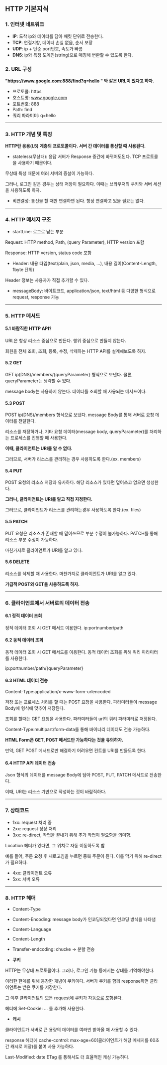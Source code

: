 
## HTTP 기본지식


### 1. 인터넷 네트워크
+ **IP**: 도착 ip와 데이터를 담아 패킷 단위로 전송한다.
+  **TCP**: 연결지향, 데이터 손실 없음, 순서 보장
+  **UDP**: ip + 단순 port번호, 속도가 빠름
+  **DNS**: ip와 특정 도메인(string)으로 매칭해 변환할 수 있도록 한다.

### 2. URL 구성
**"https://www.google.com:888/find?q=hello " 와 같은 URL이 있다고 하자.**
+ 프로토콜: https
+ 호스트명: www.google.com
+ 포트번호: 888
+ Path: find
+ 쿼리 파라미터: q=hello

***

### 3. HTTP 개념 및 특징

**HTTP란 응용(L5) 계층의 프로토콜이다. 서버 간 데이터를 통신할 때 사용된다.**

+ stateless(무상태): 응답 서버가 Response 중간에 바뀌어도된다. TCP 프로토콜을 사용하기 때문이다.

무상태 특성 때문에 여러 서버의 증설이 가능하다.

그러나, 로그인 같은 경우는 상태 저장이 필요하다. 이때는 브라우저의 쿠키와 서버 세션을 사용하도록 하자.

+ 비연결성: 통신을 할 때만 연결하면 된다. 항상 연결하고 있을 필요는 없다.

***

### 4. HTTP 메세지 구조

+ startLine: 로그로 남는 부분
 
Request: HTTP method, Path, (query Parameter), HTTP version 포함

Response: HTTP version, status code 포함

+ Header: 내용 타입(text/plain, json, media, ...), 내용 길이(Content-Length, 1byte 단위)

Header 정보는 사용자가 직접 추가할 수 있다.

+ messageBody: 바이트코드, application/json, text/html 등 다양한 형식으로 request, response 가능

***

### 5. HTTP 메서드

#### 5.1 바람직한 HTTP API?

URL은 항상 리소스 중심으로 만든다. 행위 중심으로 만들지 않는다.

회원을 전체 조회, 조회, 등록, 수정, 삭제하는 HTTP API를 설계해보도록 하자.

#### 5.2 GET

GET ip(DNS)/members/{queryParameter} 형식으로 보낸다. 물론, queryParameter는 생략할 수 있다.

message body는 사용하지 않는다. 데이터를 조회할 때 사용되는 메서드이다.

#### 5.3 POST

POST ip(DNS)/members 형식으로 보낸다. message Body를 통해 서버로 요청 데이터를 전달한다.

리소스를 저장하거나, 기타 요청 데이터(message body, queryParameter)를 처리하는 프로세스를 진행할 때 사용한다.

**이때, 클라이언트는 URI를 알 수 없다.**

그러므로, 서버가 리소스를 관리하는 경우 사용하도록 한다.(ex. members)

#### 5.4 PUT

POST 요청의 리소스 저장과 유사하다. 해당 리소스가 있다면 덮어쓰고 없으면 생성한다.

**그러나, 클라이언트는 URI를 알고 직접 지정한다.**

그러므로, 클라이언트가 리소스를 관리하는경우 사용하도록 한다.(ex. files)

#### 5.5 PATCH

PUT 요청은 리소스가 존재할 때 덮어쓰므로 부분 수정이 불가능하다. PATCH를 통해 리소스 부분 수정이 가능하다.

마찬가지로 클라이언트가 URI를 알고 있다.

#### 5.6 DELETE

리소스를 삭제할 때 사용한다. 마찬가지로 클라이언트가 URI를 알고 있다.


**가급적 POST와 GET을 사용하도록 하자.**

***

### 6. 클라이언트에서 서버로의 데이터 전송

#### 6.1 정적 데이터 조회

정적 데이터 조회 시 GET 메서드 이용한다. ip:portnumber/path

#### 6.2 동적 데이터 조회

동적 데이터 조회 시 GET 메서드를 이용한다. 동적 데이터 조회를 위해 쿼리 파라미터를 사용한다.

ip:portnumber/path/{queryParameter}

#### 6.3 HTML 데이터 전송

Content-Type:application/x-www-form-urlencoded

저장 또는 프로세스 처리를 할 때는 POST 요청을 사용한다. 파라미터들이 message Body에 형식에 맞추어 저장된다.

조회를 할때는 GET 요청을 사용한다. 파라미터들이 url의 쿼리 파라미터로 저장된다.

Content-Type:multipart/form-data를 통해 바이너리 데이터도 전송 가능하다.

**HTML Form은 GET, POST 메서드만 가능하다는 것을 유의하자.**

만약, GET POST 메서드로만 해결하기 어려우면 컨트롤 URI를 만들도록 한다.

#### 6.4 HTTP API 데이터 전송

Json 형식의 데이터를 message Body에 담아 POST, PUT, PATCH 메서드로 전송한다.

이때, URI는 리소스 기반으로 작성하는 것이 바람직하다.
 
***

### 7. 상태코드

+ 1xx: request 처리 중
+ 2xx: request 정상 처리
+ 3xx: re-direct, 작업을 끝내기 위해 추가 작업이 필요함을 의미함.

Location 헤더가 있다면, 그 위치로 자동 이동하도록 함

예를 들어, 주문 요청 후 새로고침을 누르면 중복 주문이 된다. 이를 막기 위해 re-direct가 필요하다.

+ 4xx: 클라이언트 오류
+ 5xx: 서버 오류

***

### 8. HTTP 헤더

+ Content-Type
+ Content-Encoding: message body가 인코딩되었다면 인코딩 방식을 나타냄
+ Content-Language
+ Content-Length
+ Transfer-endcoding: chucke -> 분할 전송

+ **쿠키**

HTTP는 무상태 프로토콜이다. 그러나, 로그인 기능 등에서는 상태를 기억해야한다.

이러한 한계를 위해 등장한 개념이 쿠키이다. 서버가 쿠키를 함께 response하면 클라이언트는 받은 쿠키를 저장한다.

그 이후 클라이언트의 모든 request에 쿠키가 자동으로 포함된다.

헤더에 Set-Cookie: ... 를 추가해 사용한다.

+ **캐시**

클라이언트가 서버로 큰 용량의 데이터를 여러번 받아올 때 사용할 수 있다.

response 헤더에 cache-control: max-age=60(클라이언트가 해당 메세지를 60초간 캐시로 저장)를 붙여 사용 가능하다.

Last-Modified: date ETag 를 통해서도 더 효율적인 캐싱 가능하다.




